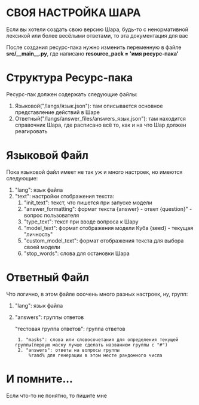 # СВОЯ НАСТРОЙКА ШАРА

Если вы хотели создать свою версию Шара, будь-то с ненормативной лексикой или более весёлыми ответами, то эта документация для вас

После создания ресурс-пака нужно изменить переменную в файле **src/\_\_main\_\_.py**, где написано **resource_pack = 'имя ресурс-пака'**

# Структура Ресурс-пака

Ресурс-пак должен содержать следующие файлы:

1. Языковой("/langs/язык.json"): там описывается основное представление действий в Шаре
2. Ответный("/langs/answer_files/answers_язык.json"): там находится справочник Шара, где расписано всё то, как и на что Шар должен реагировать

# Языковой Файл

Пока языковой файл имеет не так уж и много настроек, но имеются следующие:

1. "lang": язык файла
2. "text": настройки отображения текста:
    1. "init_text": текст, что пишется при запуске модели
    2. "answer_formatting": формат текста
        {answer} - ответ
        {question}" - вопрос пользователя
    3. "type_text": текст при вводе вопроса к Шару
    4. "model_text": формат отображения модели Куба
        {seed} - текущая "личность"
    5. "custom_model_text": формат отображения текста для выбора своей модели
    6. "stop_words": слова для остановки Шара

# Ответный Файл

Что логично, в этом файле ооочень много разных настроек, ну,  групп:

1. "lang": язык файла
2. "answers": группы ответов

    "тестовая группа ответов": группа ответов

        1. "masks": слова или словосочетания для определения текущей группы(первую маску лучше сделать названием группы с "#")
        2. "answers": ответы на вопросы группы
            %rand% для генерации в этом месте рандомного числа

# И помните...
Если что-то не понятно, то пишите мне
